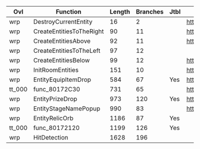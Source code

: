 | Ovl    | Function                 |   Length |   Branches | Jtbl   | WIP                             | %     |
|--------|--------------------------|----------|------------|--------|---------------------------------|-------|
| wrp    | DestroyCurrentEntity     |       16 |          2 |        | https://decomp.me/scratch/aKfDL | 0.99  |
| wrp    | CreateEntitiesToTheRight |       90 |         11 |        | https://decomp.me/scratch/nKKQN | 0.989 |
| wrp    | CreateEntitiesAbove      |       92 |         11 |        | https://decomp.me/scratch/ezNeo | 0.99  |
| wrp    | CreateEntitiesToTheLeft  |       97 |         12 |        |                                 |       |
| wrp    | CreateEntitiesBelow      |       99 |         12 |        | https://decomp.me/scratch/yxzDb | 0.993 |
| wrp    | InitRoomEntities         |      151 |         10 |        | https://decomp.me/scratch/thtl9 | 0.981 |
| wrp    | EntityEquipItemDrop      |      584 |         67 | Yes    | https://decomp.me/scratch/R4CBY | 0.993 |
| tt_000 | func_80172C30            |      731 |         65 |        | https://decomp.me/scratch/kmNuQ | 0.963 |
| wrp    | EntityPrizeDrop          |      973 |        120 | Yes    | https://decomp.me/scratch/AO9V2 | 0.947 |
| wrp    | EntityStageNamePopup     |      990 |         83 |        | https://decomp.me/scratch/U3Xj4 | 0.976 |
| wrp    | EntityRelicOrb           |     1186 |         87 | Yes    |                                 |       |
| tt_000 | func_80172120            |     1199 |        126 | Yes    |                                 |       |
| wrp    | HitDetection             |     1628 |        196 |        |                                 |       |
